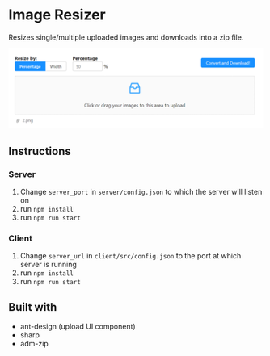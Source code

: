 # Image Resizer
Resizes single/multiple uploaded images and downloads into a zip file.

![Preview](https://raw.githubusercontent.com/brockwei/image-resizer/master/preview.png)

## Instructions
### Server
1. Change `server_port` in `server/config.json` to which the server will listen on
2. run `npm install`
3. run `npm run start`

### Client
1. Change `server_url` in `client/src/config.json` to the port at which server is running
2. run `npm install`
3. run `npm run start`

## Built with
- ant-design (upload UI component)
- sharp
- adm-zip